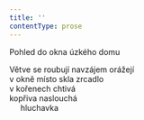 ```yaml
---
title: ''
contentType: prose
---
```


Pohled do okna úzkého domu

Větve se roubují navzájem orážejí  
v okně místo skla zrcadlo  
v kořenech chtivá  
kopřiva naslouchá  
     hluchavka
